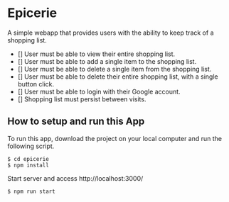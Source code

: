 # Epicerie

A simple webapp that provides users with the ability to keep track of a shopping list.

- [] User must be able to view their entire shopping list.
- [] User must be able to add a single item to the shopping list.
- [] User must be able to delete a single item from the shopping list.
- [] User must be able to delete their entire shopping list, with a single button click.
- [] User must be able to login with their Google account.
- [] Shopping list must persist between visits.

## How to setup and run this App

To run this app, download the project on your local computer and run the following script.

```
$ cd epicerie
$ npm install
```

Start server and access http://localhost:3000/

```
$ npm run start
```
